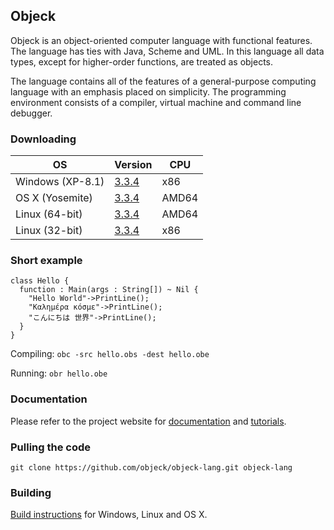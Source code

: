 ## Objeck
Objeck is an object-oriented computer language with functional features. The language has ties with Java, Scheme and UML. In this language all data types, except for higher-order functions, are treated as objects.

The language contains all of the features of a general-purpose computing language with an emphasis placed on simplicity. The programming environment consists of a compiler, virtual machine and command line debugger.

### Downloading

OS	| Version |	CPU
----|---------|-----
Windows (XP-8.1) | [3.3.4](http://sourceforge.net/projects/objeck-lang/files/binaries/objeck_r3.3.4_2_win32.msi/download) | x86
OS X (Yosemite) | [3.3.4](http://sourceforge.net/projects/objeck-lang/files/binaries/objeck_r3.3.4_2_osx.tgz/download) | AMD64
Linux (64-bit) | [3.3.4](http://sourceforge.net/projects/objeck-lang/files/binaries/objeck_r3.3.4_2_linux64.tgz/download) | AMD64
Linux (32-bit) | [3.3.4](http://sourceforge.net/projects/objeck-lang/files/binaries/objeck_r3.3.4_2_linux32.tgz/download) | x86

### Short example
```objeck
class Hello {
  function : Main(args : String[]) ~ Nil {
    "Hello World"->PrintLine();
    "Καλημέρα κόσμε"->PrintLine();
    "こんにちは 世界"->PrintLine();
  }
}
```

Compiling: ```obc -src hello.obs -dest hello.obe```

Running: ```obr hello.obe```

### Documentation
Please refer to the project website for [documentation](http://www.objeck.org/documentation/) and [tutorials](http://www.objeck.org/tutorial/).

### Pulling the code
```git clone https://github.com/objeck/objeck-lang.git objeck-lang```

### Building
[Build instructions](http://www.objeck.org/developers/) for Windows, Linux and OS X. 


